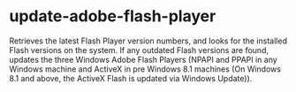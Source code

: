 # update-adobe-flash-player
Retrieves the latest Flash Player version numbers, and looks for the installed Flash versions on the system. If any outdated Flash versions are found, updates the three Windows Adobe Flash Players (NPAPI and PPAPI in any Windows machine and ActiveX in pre Windows 8.1 machines (On Windows 8.1 and above, the ActiveX Flash is updated via Windows Update)).
